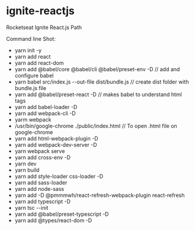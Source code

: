 # ignite-reactjs
Rocketseat Ignite React.js Path

Command line Shot:

- yarn init -y
- yarn add react
- yarn add react-dom
- yarn add @babel/core @babel/cli @babel/preset-env -D  // add and configure babel
- yarn babel src/index.js --out-file dist/bundle.js  // create dist folder with bundle.js file
- yarn add @babel/preset-react -D  // makes babel to understand html tags
- yarn add babel-loader -D
- yarn add webpack-cli -D
- yarm webpack
- /usr/bin/google-chrome ./public/index.html  // To open .html file on google-chrome
- yarn add html-webpack-plugin -D
- yarn add webpack-dev-server -D
- yarn webpack serve
- yarn add cross-env -D
- yarn dev
- yarn build
- yarn add style-loader css-loader -D
- yarn add sass-loader
- yarn add node-sass
- yarn add -D @pmmmwh/react-refresh-webpack-plugin react-refresh
- yarn add typescript -D
- yarn tsc --init
- yarn add @babel/preset-typescript -D
- yarn add @types/react-dom -D
